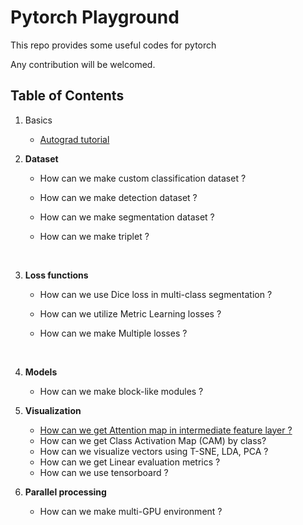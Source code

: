 # Pytorch Playground

This repo provides some useful codes for pytorch

Any contribution will be welcomed.



## Table of Contents

1. Basics

   * [Autograd tutorial](https://github.com/Sungman-Cho/pytorch-playground/blob/master/basics/Autograd.ipynb)

2. **Dataset**

   * How can we make custom classification dataset ?

   * How can we make detection dataset ?

   * How can we make segmentation dataset ?

   * How can we make triplet ?

     <br>

3. **Loss functions**

   * How can we use Dice loss in multi-class segmentation ?

   * How can we utilize Metric Learning losses ?

   * How can we make Multiple losses ? 

     <br>

4. **Models**

   * How can we make block-like modules ? 
     <br>

5. **Visualization**

   * [How can we get Attention map in intermediate feature layer ?](https://github.com/Sungman-Cho/pytorch-playground/blob/master/visualization/get_attention_map.py)
   * How can we get Class Activation Map (CAM) by class?
   * How can we visualize vectors using T-SNE, LDA, PCA ?
   * How can we get Linear evaluation metrics ?
   * How can we use tensorboard ? 
     <br>

6. **Parallel processing**

   * How can we make multi-GPU environment ?

     <br>
